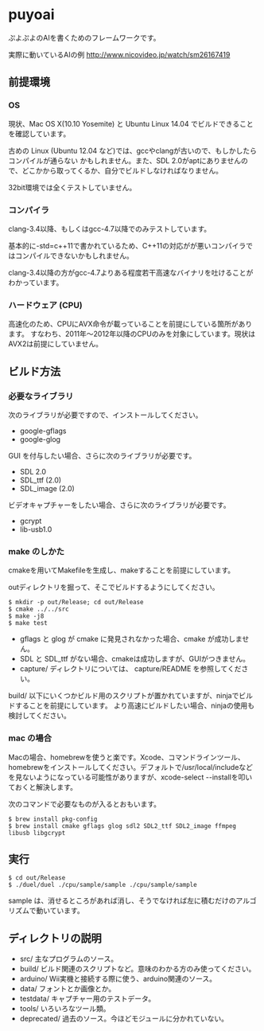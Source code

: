 puyoai
======

ぷよぷよのAIを書くためのフレームワークです。

実際に動いているAIの例 http://www.nicovideo.jp/watch/sm26167419

## 前提環境

### OS

現状、Mac OS X(10.10 Yosemite) と Ubuntu Linux 14.04 でビルドできることを確認しています。

古めの Linux (Ubuntu 12.04 など)では、gccやclangが古いので、もしかしたらコンパイルが通らない
かもしれません。また、SDL 2.0がaptにありませんので、どこかから取ってくるか、自分でビルドしなければなりません。

32bit環境では全くテストしていません。

### コンパイラ

clang-3.4以降、もしくはgcc-4.7以降でのみテストしています。

基本的に-std=c++11で書かれているため、C++11の対応がが悪いコンパイラではコンパイルできないかもしれません。

clang-3.4以降の方がgcc-4.7よりある程度若干高速なバイナリを吐けることがわかっています。

### ハードウェア (CPU)

高速化のため、CPUにAVX命令が載っていることを前提にしている箇所があります。
すなわち、2011年〜2012年以降のCPUのみを対象にしています。現状はAVX2は前提にしていません。

## ビルド方法

### 必要なライブラリ

次のライブラリが必要ですので、インストールしてください。

* google-gflags
* google-glog

GUI を付与したい場合、さらに次のライブラリが必要です。

* SDL 2.0
* SDL_ttf (2.0)
* SDL_image (2.0)

ビデオキャプチャーをしたい場合、さらに次のライブラリが必要です。

* gcrypt
* lib-usb1.0

### make のしかた

cmakeを用いてMakefileを生成し、makeすることを前提にしています。

outディレクトリを掘って、そこでビルドするようにしてください。

    $ mkdir -p out/Release; cd out/Release
    $ cmake ../../src
    $ make -j8
    $ make test

* gflags と glog が cmake に発見されなかった場合、cmake が成功しません。
* SDL と SDL_ttf がない場合、cmakeは成功しますが、GUIがつきません。
* capture/ ディレクトリについては、 capture/README を参照してください。

build/ 以下にいくつかビルド用のスクリプトが置かれていますが、ninjaでビルドすることを前提にしています。
より高速にビルドしたい場合、ninjaの使用も検討してください。

### mac の場合

Macの場合、homebrewを使うと楽です。Xcode、コマンドラインツール、homebrewをインストールしてください。デフォルトで/usr/local/includeなどを見ないようになっている可能性がありますが、xcode-select --installを叩いておくと解決します。

次のコマンドで必要なものが入るとおもいます。

    $ brew install pkg-config
    $ brew install cmake gflags glog sdl2 SDL2_ttf SDL2_image ffmpeg libusb libgcrypt

## 実行

    $ cd out/Release
    $ ./duel/duel ./cpu/sample/sample ./cpu/sample/sample

sample は、消せるところがあれば消し、そうでなければ左に積むだけのアルゴリズムで動いています。

## ディレクトリの説明

* src/ 主なプログラムのソース。
* build/ ビルド関連のスクリプトなど。意味のわかる方のみ使ってください。
* arduino/ Wii実機と接続する際に使う、arduino関連のソース。
* data/    フォントとか画像とか。
* testdata/ キャプチャー用のテストデータ。
* tools/ いろいろなツール類。
* deprecated/ 過去のソース。今ほどモジュールに分かれていない。
